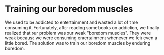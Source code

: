 # Training our boredom muscles  

We used to be addicted to entertainment and wasted a lot of time consuming it. Fortunately, after reading some books on addiction, we finally realized that our problem was our weak "boredom muscles". They were weak because we were consuming entertainment whenever we felt even a little bored. The solution was to train our boredom muscles by enduring boredom.  
